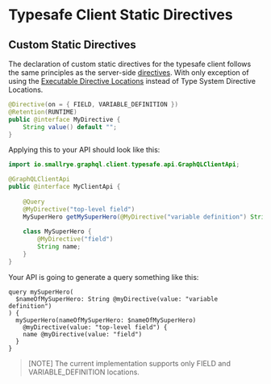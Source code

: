 # Typesafe Client Static Directives

## Custom Static Directives

The declaration of custom static directives for the typesafe client follows the same principles as the server-side [directives](directives.md). With only exception of using the [Executable Directive Locations](https://spec.graphql.org/draft/#ExecutableDirectiveLocation) instead of Type System Directive Locations.
```java
@Directive(on = { FIELD, VARIABLE_DEFINITION })
@Retention(RUNTIME)
public @interface MyDirective {
    String value() default "";
}
```

Applying this to your API should look like this:
```java
import io.smallrye.graphql.client.typesafe.api.GraphQLClientApi;

@GraphQLClientApi
public @interface MyClientApi {
    
    @Query
    @MyDirective("top-level field")
    MySuperHero getMySuperHero(@MyDirective("variable definition") String nameOfMySuperHero);
    
    class MySuperHero {
        @MyDirective("field")
        String name;
    }
}
```
Your API is going to generate a query something like this:
```
query mySuperHero(
  $nameOfMySuperHero: String @myDirective(value: "variable definition")
) {
  mySuperHero(nameOfMySuperHero: $nameOfMySuperHero)
    @myDirective(value: "top-level field") {
    name @myDirective(value: "field")
  }
}
```

> [NOTE]
> The current implementation supports only FIELD and VARIABLE_DEFINITION locations.